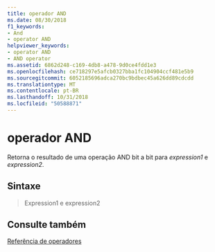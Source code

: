 ```yaml
---
title: operador AND
ms.date: 08/30/2018
f1_keywords:
- And
- operator AND
helpviewer_keywords:
- operator AND
- AND operator
ms.assetid: 6862d248-c169-4db8-a478-9d0ce4fdd1e3
ms.openlocfilehash: ce718297e5afcb0327bba1fc104904ccf481e5b9
ms.sourcegitcommit: 6052185696adca270bc9bdbec45a626dd89cdcdd
ms.translationtype: MT
ms.contentlocale: pt-BR
ms.lasthandoff: 10/31/2018
ms.locfileid: "50588871"
---
```

# <a name="operator-and"></a>operador AND

Retorna o resultado de uma operação AND bit a bit para *expression1* e *expression2*.

## <a name="syntax"></a>Sintaxe

> Expression1 e expression2

## <a name="see-also"></a>Consulte também

[Referência de operadores](../../assembler/masm/operators-reference.md)<br/>